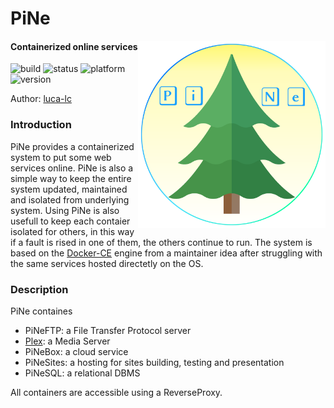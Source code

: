 [1]: https://www.docker.com/
[2]: https://luca-lc.github.io/
[3]: https://plex.tv/

# PiNe
<img src="./assets/img/PiNe.png" width="300" align="right"/> 

#### Containerized online services 
![build](https://img.shields.io/badge/build-inTest-ff3030)
![status](https://img.shields.io/badge/status-Debug-yellow)
![platform](https://img.shields.io/badge/platform-Docker-3285a8)
![version](https://img.shields.io/badge/version-3.5-ff7300)

Author: [luca-lc][2]

### Introduction

PiNe provides a containerized system to put some web services online. PiNe is also a simple way to keep the entire system updated, maintained and isolated from underlying system. Using PiNe is also usefull to keep each contaier isolated for others, in this way if a fault is rised in one of them, the others continue to run. The system is based on the [Docker-CE][1] engine from a maintainer idea after struggling with the same services hosted directetly on the OS.


### Description

PiNe containes
- PiNeFTP: a File Transfer Protocol server
- [Plex][3]: a Media Server
- PiNeBox: a cloud service
- PiNeSites: a hosting for sites building, testing and presentation
- PiNeSQL: a relational DBMS

All containers are accessible using a ReverseProxy.